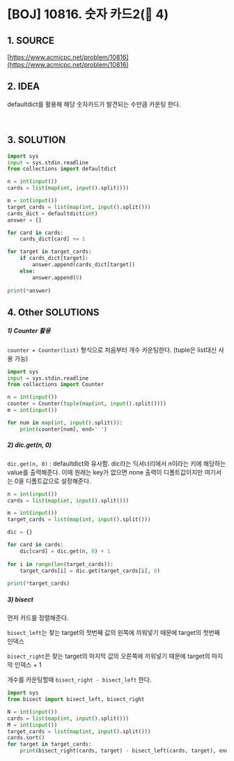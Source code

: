 # [BOJ] 10816. 숫자 카드2(🥈 4)

## 1. SOURCE

[https://www.acmicpc.net/problem/10816](https://www.acmicpc.net/problem/10816)

## 2. IDEA

defaultdict를 활용해 해당 숫자카드가 발견되는 수만큼 카운팅 한다.

<BR>

## 3. SOLUTION

```python
import sys
input = sys.stdin.readline
from collections import defaultdict

n = int(input())
cards = list(map(int, input().split()))

m = int(input())
target_cards = list(map(int, input().split()))
cards_dict = defaultdict(int)
answer = []

for card in cards:
	cards_dict[card] += 1

for target in target_cards:
	if cards_dict[target]:
		answer.append(cards_dict[target])
	else:
		answer.append(0)
  
print(*answer)
```

## 4. Other SOLUTIONS

##### 1) Counter 활용

`counter = Counter(list)` 형식으로 처음부터 개수 카운팅한다. (tuple은 list대신 사용 가능)

```python
import sys
input = sys.stdin.readline
from collections import Counter

n = int(input())
counter = Counter(tuple(map(int, input().split())))
m = int(input())

for num in map(int, input().split()):
	print(counter[num], end=' ')
```

##### 2) dic.get(n, 0)

`dic.get(n, 0)` : defaultdict와 유사함. dic라는 딕셔너리에서 n이라는 키에 해당하는 value를 출력해준다. 이때 원래는 key가 없으면 none 출력이 디폴트값이지만 여기서는 0을 디폴트값으로 설정해준다.

```python
n = int(input())
cards = list(map(int, input().split()))

m = int(input())
target_cards = list(map(int, input().split()))

dic = {}

for card in cards:
    dic[card] = dic.get(n, 0) + 1
        
for i in range(len(target_cards)):
    target_cards[i] = dic.get(target_cards[i], 0)
    
print(*target_cards)
```

##### 3) bisect

먼저 카드를 정렬해준다.

`bisect_left`는 찾는 target의 첫번째 값의 왼쪽에 끼워넣기 때문에 target의 첫번째 인덱스

`bisect_right`은 찾는 target의 마지막 값의 오른쪽에 끼워넣기 때문에 target의 마지막 인덱스 + 1

개수를 카운팅할때 `bisect_right - bisect_left` 한다.

```python
import sys
from bisect import bisect_left, bisect_right

N = int(input())
cards = list(map(int, input().split()))
M = int(input())
target_cards = list(map(int, input().split()))
cards.sort()
for target in target_cards:
    print(bisect_right(cards, target) - bisect_left(cards, target), end=' ')
```


